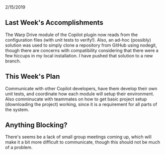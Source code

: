 2/15/2019

## Last Week's Accomplishments

The Warp Drive module of the Copilot plugin now reads from the configuration files (with unit tests to verify!). Also, an ad-hoc (possibly) solution was used to simply clone a repository from GitHub using nodegit, though there are concerns with compatibility considering that there were a few hiccups in my local installation. I have pushed that solution to a new branch.

## This Week's Plan

Communicate with other Copilot developers, have them develop their own unit tests, and coordinate how each module will setup their environment. Also comminucate with teammates on how to get basic project setup (downloading the project) working, since it is a requirement for all parts of the system. 

## Anything Blocking?

There's seems be a lack of small group meetings coming up, which will make it a bit more difficult to communicate, though this should not be much of a problem.
